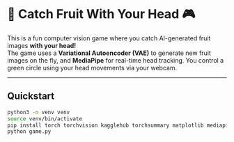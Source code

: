 # 🍎 Catch Fruit With Your Head  🎮

This is a fun computer vision game where you catch AI-generated fruit images **with your head!**  
The game uses a **Variational Autoencoder (VAE)** to generate new fruit images on the fly, and **MediaPipe** for real-time head tracking. You control a green circle using your head movements via your webcam.

---

## Quickstart

```bash
python3 -m venv venv
source venv/bin/activate
pip install torch torchvision kagglehub torchsummary matplotlib mediapipe pygame
python game.py
```